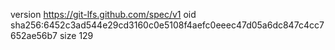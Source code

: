version https://git-lfs.github.com/spec/v1
oid sha256:6452c3ad544e29cd3160c0e5108f4aefc0eeec47d05a6dc847c4cc7652ae56b7
size 129
